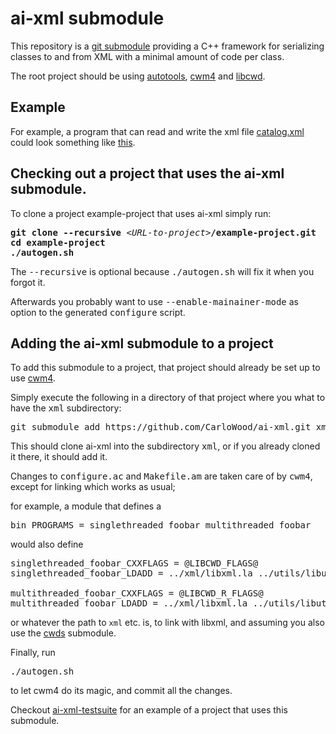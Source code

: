 # ai-xml submodule

This repository is a [git submodule](https://git-scm.com/book/en/v2/Git-Tools-Submodules)
providing a C++ framework for serializing classes to and from XML with
a minimal amount of code per class.

The root project should be using
[autotools](https://en.wikipedia.org/wiki/GNU_Build_System_autotools),
[cwm4](https://github.com/CarloWood/cwm4) and
[libcwd](https://github.com/CarloWood/libcwd).

## Example

For example, a program that can read and write the
xml file [catalog.xml](https://github.com/CarloWood/ai-xml/blob/master/catalog_test.xml)
could look something like [this](https://github.com/CarloWood/ai-xml/blob/master/catalog_test.cxx).

## Checking out a project that uses the ai-xml submodule.

To clone a project example-project that uses ai-xml simply run:

<pre>
<b>git clone --recursive</b> &lt;<i>URL-to-project</i>&gt;<b>/example-project.git</b>
<b>cd example-project</b>
<b>./autogen.sh</b>
</pre>

The <tt>--recursive</tt> is optional because <tt>./autogen.sh</tt> will fix
it when you forgot it.

Afterwards you probably want to use <tt>--enable-mainainer-mode</tt>
as option to the generated <tt>configure</tt> script.

## Adding the ai-xml submodule to a project

To add this submodule to a project, that project should already
be set up to use [cwm4](https://github.com/CarloWood/cwm4).

Simply execute the following in a directory of that project
where you what to have the <tt>xml</tt> subdirectory:

<pre>
git submodule add https://github.com/CarloWood/ai-xml.git xml
</pre>

This should clone ai-xml into the subdirectory <tt>xml</tt>, or
if you already cloned it there, it should add it.

Changes to <tt>configure.ac</tt> and <tt>Makefile.am</tt>
are taken care of by <tt>cwm4</tt>, except for linking
which works as usual;

for example, a module that defines a

<pre>
bin_PROGRAMS = singlethreaded_foobar multithreaded_foobar
</pre>

would also define

<pre>
singlethreaded_foobar_CXXFLAGS = @LIBCWD_FLAGS@
singlethreaded_foobar_LDADD = ../xml/libxml.la ../utils/libutils.la $(top_builddir)/cwds/libcwds.la

multithreaded_foobar_CXXFLAGS = @LIBCWD_R_FLAGS@
multithreaded_foobar_LDADD = ../xml/libxml.la ../utils/libutils_r.la $(top_builddir)/cwds/libcwds_r.la
</pre>

or whatever the path to `xml` etc. is, to link with libxml, and
assuming you also use the [cwds](https://github.com/CarloWood/cwds) submodule.

Finally, run

<pre>
./autogen.sh
</pre>

to let cwm4 do its magic, and commit all the changes.

Checkout [ai-xml-testsuite](https://github.com/CarloWood/ai-xml-testsuite)
for an example of a project that uses this submodule.
